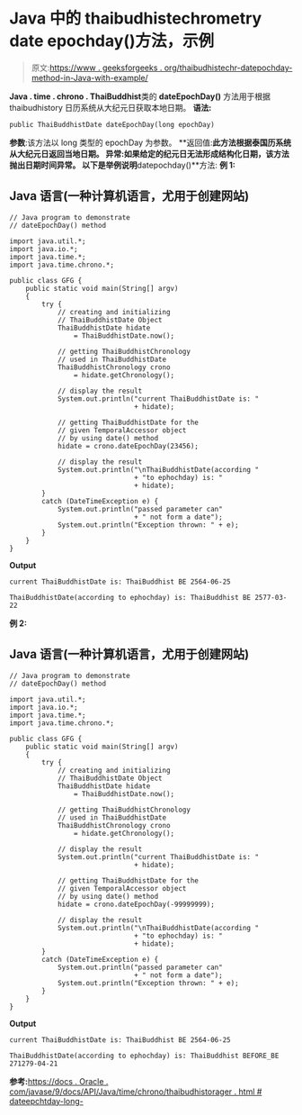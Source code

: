 # Java 中的 thaibudhistechrometry date epochday()方法，示例

> 原文:[https://www . geeksforgeeks . org/thaibudhistechr-datepochday-method-in-Java-with-example/](https://www.geeksforgeeks.org/thaibuddhistchronology-dateepochday-method-in-java-with-example/)

**Java . time . chrono . ThaiBuddhist**类的 **dateEpochDay()** 方法用于根据 thaibudhistory 日历系统从大纪元日获取本地日期。
**语法:**

```
public ThaiBuddhistDate dateEpochDay(long epochDay)
```

**参数**:该方法以 long 类型的 epochDay 为参数。
**返回值:**此方法根据泰国历系统从大纪元日返回当地日期。
**异常:**如果给定的纪元日无法形成结构化日期，该方法抛出**日期时间异常**。
以下是举例说明**datepochday()**方法:
**例 1:**

## Java 语言(一种计算机语言，尤用于创建网站)

```
// Java program to demonstrate
// dateEpochDay() method

import java.util.*;
import java.io.*;
import java.time.*;
import java.time.chrono.*;

public class GFG {
    public static void main(String[] argv)
    {
        try {
            // creating and initializing
            // ThaiBuddhistDate Object
            ThaiBuddhistDate hidate
                = ThaiBuddhistDate.now();

            // getting ThaiBuddhistChronology
            // used in ThaiBuddhistDate
            ThaiBuddhistChronology crono
                = hidate.getChronology();

            // display the result
            System.out.println("current ThaiBuddhistDate is: "
                               + hidate);

            // getting ThaiBuddhistDate for the
            // given TemporalAccessor object
            // by using date() method
            hidate = crono.dateEpochDay(23456);

            // display the result
            System.out.println("\nThaiBuddhistDate(according "
                               + "to ephochday) is: "
                               + hidate);
        }
        catch (DateTimeException e) {
            System.out.println("passed parameter can"
                               + " not form a date");
            System.out.println("Exception thrown: " + e);
        }
    }
}
```

**Output**

```
current ThaiBuddhistDate is: ThaiBuddhist BE 2564-06-25

ThaiBuddhistDate(according to ephochday) is: ThaiBuddhist BE 2577-03-22

```

**例 2:**

## Java 语言(一种计算机语言，尤用于创建网站)

```
// Java program to demonstrate
// dateEpochDay() method

import java.util.*;
import java.io.*;
import java.time.*;
import java.time.chrono.*;

public class GFG {
    public static void main(String[] argv)
    {
        try {
            // creating and initializing
            // ThaiBuddhistDate Object
            ThaiBuddhistDate hidate
                = ThaiBuddhistDate.now();

            // getting ThaiBuddhistChronology
            // used in ThaiBuddhistDate
            ThaiBuddhistChronology crono
                = hidate.getChronology();

            // display the result
            System.out.println("current ThaiBuddhistDate is: "
                               + hidate);

            // getting ThaiBuddhistDate for the
            // given TemporalAccessor object
            // by using date() method
            hidate = crono.dateEpochDay(-99999999);

            // display the result
            System.out.println("\nThaiBuddhistDate(according "
                               + "to ephochday) is: "
                               + hidate);
        }
        catch (DateTimeException e) {
            System.out.println("passed parameter can"
                               + " not form a date");
            System.out.println("Exception thrown: " + e);
        }
    }
}
```

**Output**

```
current ThaiBuddhistDate is: ThaiBuddhist BE 2564-06-25

ThaiBuddhistDate(according to ephochday) is: ThaiBuddhist BEFORE_BE 271279-04-21

```

**参考:**[https://docs . Oracle . com/javase/9/docs/API/Java/time/chrono/thaibudhistorager . html # dateepchtday-long-](https://docs.oracle.com/javase/9/docs/api/java/time/chrono/ThaiBuddhistChronology.html#dateEpochDay-long-)